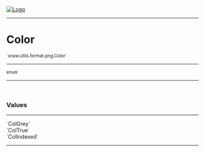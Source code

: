 
[![Logo](../../../../../images/logo.png)](../../../../../api/index.html)

---



<h1>Color</h1>
<small>`snow.utils.format.png.Color`</small>



---

`enum`

---

&nbsp;
&nbsp;

<h3>Values</h3> <hr/><span class="member signature apipage">`ColGrey`<br/> </span>
        <span class="small_desc_flat"></span><span class="member signature apipage">`ColTrue`<br/> </span>
        <span class="small_desc_flat"></span><span class="member signature apipage">`ColIndexed`<br/> </span>
        <span class="small_desc_flat"></span>







---

&nbsp;
&nbsp;
&nbsp;
&nbsp;